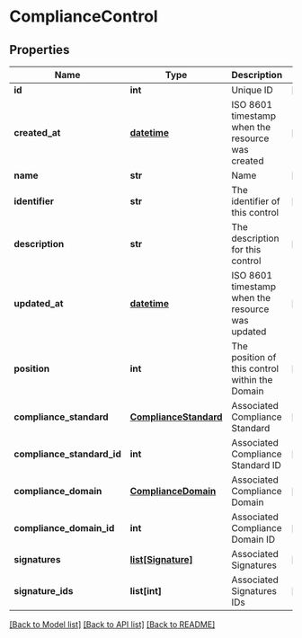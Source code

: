 # ComplianceControl

## Properties
Name | Type | Description | Notes
------------ | ------------- | ------------- | -------------
**id** | **int** | Unique ID | [optional] 
**created_at** | [**datetime**](DateTime.md) | ISO 8601 timestamp when the resource was created | [optional] 
**name** | **str** | Name | [optional] 
**identifier** | **str** | The identifier of this control | [optional] 
**description** | **str** | The description for this control | [optional] 
**updated_at** | [**datetime**](DateTime.md) | ISO 8601 timestamp when the resource was updated | [optional] 
**position** | **int** | The position of this control within the Domain | [optional] 
**compliance_standard** | [**ComplianceStandard**](ComplianceStandard.md) | Associated Compliance Standard | [optional] 
**compliance_standard_id** | **int** | Associated Compliance Standard ID | [optional] 
**compliance_domain** | [**ComplianceDomain**](ComplianceDomain.md) | Associated Compliance Domain | [optional] 
**compliance_domain_id** | **int** | Associated Compliance Domain ID | [optional] 
**signatures** | [**list[Signature]**](Signature.md) | Associated Signatures | [optional] 
**signature_ids** | **list[int]** | Associated Signatures IDs | [optional] 

[[Back to Model list]](../README.md#documentation-for-models) [[Back to API list]](../README.md#documentation-for-api-endpoints) [[Back to README]](../README.md)


